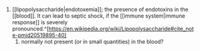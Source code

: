 1. [[lipopolysaccharide|endotoxemia]]; the presence of endotoxins in the [[blood]]. It can lead to septic shock, if the [[immune system|immune response]] is severely pronounced.^[https://en.wikipedia.org/wiki/Lipopolysaccharide#cite_note-pmid20519895-40]
	1. normally not present (or in small quantities) in the blood?